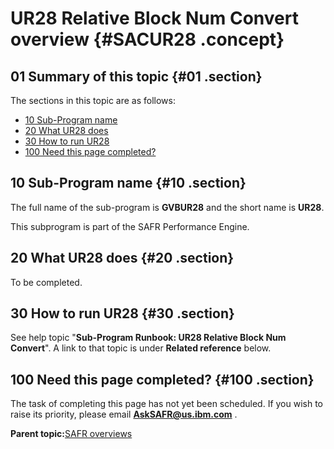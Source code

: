 # UR28 Relative Block Num Convert overview {#SACUR28 .concept}

## 01 Summary of this topic {#01 .section}

The sections in this topic are as follows:

-   [10 Sub-Program name](SACUR28.md#10)
-   [20 What UR28 does](SACUR28.md#20)
-   [30 How to run UR28](SACUR28.md#30)
-   [100 Need this page completed?](SACUR28.md#100)

## 10 Sub-Program name {#10 .section}

The full name of the sub-program is **GVBUR28** and the short name is **UR28**.

This subprogram is part of the SAFR Performance Engine.

## 20 What UR28 does {#20 .section}

To be completed.

## 30 How to run UR28 {#30 .section}

See help topic "**Sub-Program Runbook: UR28 Relative Block Num Convert**". A link to that topic is under **Related reference** below.

## 100 Need this page completed? {#100 .section}

The task of completing this page has not yet been scheduled. If you wish to raise its priority, please email **AskSAFR@us.ibm.com** .

**Parent topic:**[SAFR overviews](../html/AAR450Overviews.md)

